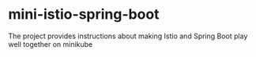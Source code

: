 # mini-istio-spring-boot
The project provides instructions about making Istio and Spring Boot play well together on minikube

